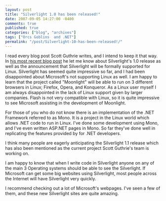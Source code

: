 ```yaml
---
layout: post
title: "Silverlight 1.0 has been released!"
date: 2007-09-05 14:27:00 -0400
comments: true
published: true
categories: ["blog", "archives"]
tags: ["Orcs Goblins  and .NET"]
permalink: "/post/Silverlight-10-has-been-released!/"
---
```

<!-- more -->

<p>I read every blog post Scott Guthrie writes, and I intend to keep it that way. In <a href="http://weblogs.asp.net/scottgu/archive/2007/09/04/silverlight-1-0-released-and-silverlight-for-linux-announced.aspx">his most recent blog post</a> he let me know about Silverlight's 1.0 release as well as the announcement that Silverlight will be formally supported for Linux. Silverlight has seemed quite impressive so far, and I had been disappointed about Microsoft's not supporting Linux as well. I am happy to learn that the project called "Moonlight" will be able to run on 3 different browsers in Linux; Firefox, Opera, and Konqueror. As a Linux user myself I am always disappointed in the lack of Linux support given by larger companies. Flash is not very compatible with Linux, so it is quite impressive to see Microsoft assisting in the development of Moonlight.</p>
<p>For those of you who do not know there is an implementation of the .NET Framework referred to as Mono. It is a project in the Linux world which allows .NET code to run in Linux. I've done some development using Mono, and I've even written ASP.NET pages in Mono. So far they've done well in replicating the features provided by for .NET developers.</p>
<p>I think many people are eagerly anticipating the Silverlight 1.1 release which has also been mentioned as the current project Scott Guthrie's team is working on.</p>
<p>I am happy to know that when I write code in Silverlight anyone on any of the main 3 Operating systems should be able to see the Silverlight. If Microsoft can get some big websites using Silverlight, most people across the Internet will have Silverlight very quickly.</p>
<p>I recommend checking out a lot of Microsoft's webpages. I've seen a few of them, and these new Silverlight sites&nbsp;are quite amazing.</p>

